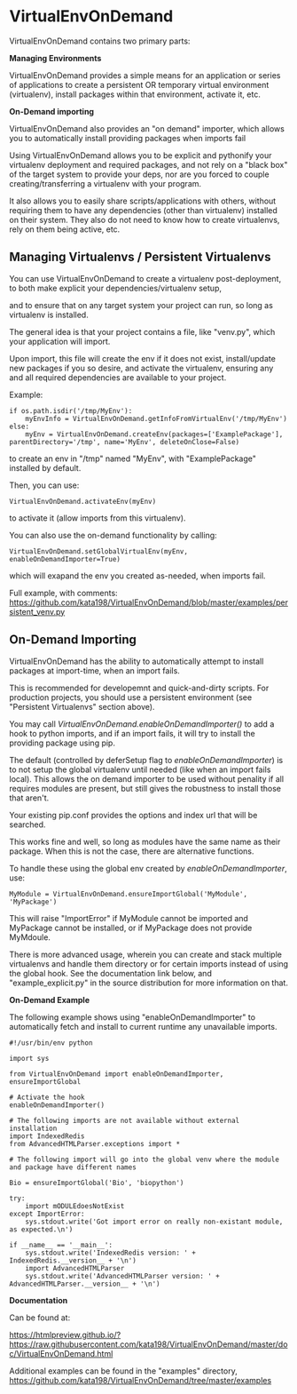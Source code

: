 VirtualEnvOnDemand
==================

VirtualEnvOnDemand contains two primary parts:

**Managing Environments**

  VirtualEnvOnDemand provides a simple means for an application or series of applications to create a persistent OR temporary
    virtual environment (virtualenv), install packages within that environment, activate it, etc.

**On-Demand importing**

  VirtualEnvOnDemand also provides an "on demand" importer, which allows you to automatically install providing packages
   when imports fail

Using VirtualEnvOnDemand allows you to be explicit and pythonify your virtualenv deployment and required packages,
and not rely on a "black box" of the target system to provide your deps, nor are you forced to couple creating/transferring 
a virtualenv with your program.

It also allows you to easily share scripts/applications with others, without requiring them to have any dependencies (other than virtualenv)
installed on their system. They also do not need to know how to create virtualenvs, rely on them being active, etc.

Managing Virtualenvs / Persistent Virtualenvs
---------------------------------------------

You can use VirtualEnvOnDemand to create a virtualenv post-deployment, to both make explicit your dependencies/virtualenv setup,

and to ensure that on any target system your project can run, so long as virtualenv is installed.

The general idea is that your project contains a file, like "venv.py", which your application will import.

Upon import, this file will create the env if it does not exist, install/update new packages if you so desire, 
and activate the virtualenv, ensuring any and all required dependencies are available to your project.


Example:

	if os.path.isdir('/tmp/MyEnv'):
		myEnvInfo = VirtualEnvOnDemand.getInfoFromVirtualEnv('/tmp/MyEnv')
	else:
		myEnv = VirtualEnvOnDemand.createEnv(packages=['ExamplePackage'], parentDirectory='/tmp', name='MyEnv', deleteOnClose=False)

to create an env in "/tmp" named "MyEnv", with "ExamplePackage" installed by default.

Then, you can use:

	VirtualEnvOnDemand.activateEnv(myEnv)

to activate it (allow imports from this virtualenv).

You can also use the on-demand functionality by calling:

	VirtualEnvOnDemand.setGlobalVirtualEnv(myEnv, enableOnDemandImporter=True)

which will exapand the env you created as-needed, when imports fail.


Full example, with comments: https://github.com/kata198/VirtualEnvOnDemand/blob/master/examples/persistent_venv.py

On-Demand Importing
-------------------

VirtualEnvOnDemand has the ability to automatically attempt to install packages at import-time, when an import fails.

This is recommended for developemnt and quick-and-dirty scripts. For production projects, you should use a persistent environment (see "Persistent Virtualenvs" section above).

You may call *VirtualEnvOnDemand.enableOnDemandImporter()* to add a hook to python imports, and if an import fails, it will try to install the providing package using pip.

The default (controlled by deferSetup flag to *enableOnDemandImporter*) is to not setup the global virtualenv until needed (like when an import fails local). This allows the on demand importer to be used without penality if all requires modules are present, but still gives the robustness to install those that aren't.

Your existing pip.conf provides the options and index url that will be searched.

This works fine and well, so long as modules have the same name as their package. When this is not the case, there are alternative functions.

To handle these using the global env created by *enableOnDemandImporter*, use:

	MyModule = VirtualEnvOnDemand.ensureImportGlobal('MyModule', 'MyPackage')

This will raise "ImportError" if MyModule cannot be imported and MyPackage cannot be installed, or if MyPackage does not provide MyMdoule.

There is more advanced usage, wherein you can create and stack multiple virtualenvs and handle them directory or for certain imports instead of using the global hook. See the documentation link below, and "example\_explicit.py" in the source distribution for more information on that.

**On-Demand Example**

The following example shows using "enableOnDemandImporter" to automatically fetch and install to current runtime any unavailable imports.

	#!/usr/bin/env python

	import sys

	from VirtualEnvOnDemand import enableOnDemandImporter, ensureImportGlobal

	# Activate the hook
	enableOnDemandImporter()

	# The following imports are not available without external installation
	import IndexedRedis
	from AdvancedHTMLParser.exceptions import *

	# The following import will go into the global venv where the module and package have different names

	Bio = ensureImportGlobal('Bio', 'biopython')

	try:
		import mODULEdoesNotExist
	except ImportError:
		sys.stdout.write('Got import error on really non-existant module, as expected.\n')

	if __name__ == '__main__':
		sys.stdout.write('IndexedRedis version: ' + IndexedRedis.__version__ + '\n')
		import AdvancedHTMLParser
		sys.stdout.write('AdvancedHTMLParser version: ' + AdvancedHTMLParser.__version__ + '\n')


**Documentation**

Can be found at:

https://htmlpreview.github.io/?https://raw.githubusercontent.com/kata198/VirtualEnvOnDemand/master/doc/VirtualEnvOnDemand.html




Additional examples can be found in the "examples" directory, https://github.com/kata198/VirtualEnvOnDemand/tree/master/examples
